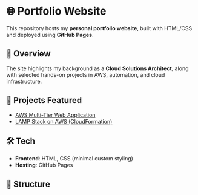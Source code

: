 # 🌐 Portfolio Website

This repository hosts my **personal portfolio website**, built with HTML/CSS and deployed using **GitHub Pages**.

## 📌 Overview
The site highlights my background as a **Cloud Solutions Architect**, along with selected hands-on projects in AWS, automation, and cloud infrastructure.

## 🚀 Projects Featured
- [AWS Multi-Tier Web Application](https://github.com/yourusername/aws-multi-tier-app)  
- [LAMP Stack on AWS (CloudFormation)](https://github.com/yourusername/lamp-cloudformation)

## 🛠️ Tech
- **Frontend**: HTML, CSS (minimal custom styling)  
- **Hosting**: GitHub Pages  

## 📂 Structure

